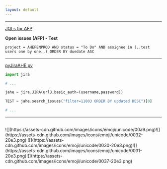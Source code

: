 ```yaml
---
layout: default
---
```


* * * 

[JQLs for AFP](https://github.com/AHEsadikkuzu/pyJiraAHE/blob/master/JQLs_for_AFP.md#jqls-for-afp)

**Open issues (AFP) - Test**
```
project = AHEFENPROD AND status = "To Do" AND assignee in (..test users one by one..) ORDER BY duedate ASC
```

* * * 

 [pyJiraAHE.py](https://github.com/AHEsadikkuzu/pyJiraAHE/blob/master/pyJiraAHE.py) 
```python
import jira

# ...

jahe = jira.JIRA(urlJ,basic_auth=(username,password))

TEST = jahe.search_issues("filter=11803 ORDER BY updated DESC")[0]

# ...
```

* * * 


<br/>
![](https://assets-cdn.github.com/images/icons/emoji/unicode/00a9.png)![](https://assets-cdn.github.com/images/icons/emoji/unicode/0032-20e3.png) ![](https://assets-cdn.github.com/images/icons/emoji/unicode/0030-20e3.png)![](https://assets-cdn.github.com/images/icons/emoji/unicode/0031-20e3.png)![](https://assets-cdn.github.com/images/icons/emoji/unicode/0037-20e3.png)
